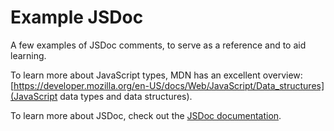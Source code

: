 # Example JSDoc

A few examples of JSDoc comments, to serve as a reference and to aid learning.

To learn more about JavaScript types, MDN has an excellent overview:
[https://developer.mozilla.org/en-US/docs/Web/JavaScript/Data_structures](JavaScript data types and data structures).

To learn more about JSDoc, check out the [JSDoc documentation](https://jsdoc.app/index.html).